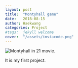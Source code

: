 ```yaml
---
layout: post
title:  "Montyhall game"
date:   2018-08-15
author: Haekwang
categories: Project
#tags:	jekyll welcome
cover:  "/assets/instacode.png"
---
```


<img src="/assets/20180815_21" title="Montyhall in 21 movie.">

It is my first project.
